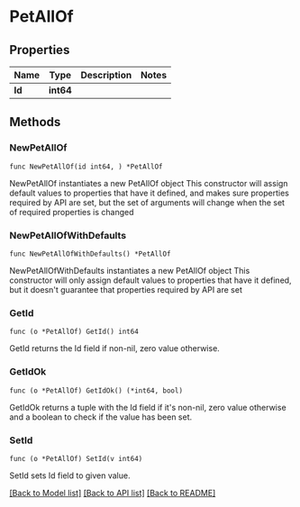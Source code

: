 # PetAllOf

## Properties

Name | Type | Description | Notes
------------ | ------------- | ------------- | -------------
**Id** | **int64** |  | 

## Methods

### NewPetAllOf

`func NewPetAllOf(id int64, ) *PetAllOf`

NewPetAllOf instantiates a new PetAllOf object
This constructor will assign default values to properties that have it defined,
and makes sure properties required by API are set, but the set of arguments
will change when the set of required properties is changed

### NewPetAllOfWithDefaults

`func NewPetAllOfWithDefaults() *PetAllOf`

NewPetAllOfWithDefaults instantiates a new PetAllOf object
This constructor will only assign default values to properties that have it defined,
but it doesn't guarantee that properties required by API are set

### GetId

`func (o *PetAllOf) GetId() int64`

GetId returns the Id field if non-nil, zero value otherwise.

### GetIdOk

`func (o *PetAllOf) GetIdOk() (*int64, bool)`

GetIdOk returns a tuple with the Id field if it's non-nil, zero value otherwise
and a boolean to check if the value has been set.

### SetId

`func (o *PetAllOf) SetId(v int64)`

SetId sets Id field to given value.



[[Back to Model list]](../README.md#documentation-for-models) [[Back to API list]](../README.md#documentation-for-api-endpoints) [[Back to README]](../README.md)


